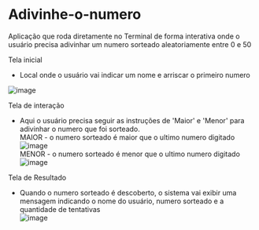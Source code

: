 # Adivinhe-o-numero
Aplicação que roda diretamente no Terminal de forma interativa onde o usuário precisa adivinhar um numero sorteado aleatoriamente entre 0 e 50

Tela inicial
- Local onde o usuário vai indicar um nome e arriscar o primeiro numero

![image](https://user-images.githubusercontent.com/79271785/197419889-5fd4f6d6-786e-47da-8a0b-f3c0661cc8ae.png)


Tela de interação
- Aqui o usuário precisa seguir as instruções de 'Maior' e 'Menor' para adivinhar o numero que foi sorteado.  
MAIOR - o numero sorteado é maior que o ultimo numero digitado  
![image](https://user-images.githubusercontent.com/79271785/197419924-99982ab8-1085-46d1-ba47-c5d2b33a7350.png)  
MENOR - o numero sorteado é menor que o ultimo numero digitado  
![image](https://user-images.githubusercontent.com/79271785/197419978-c88a9a96-1447-4dc0-be89-65bc96a6f86e.png)

Tela de Resultado
- Quando o numero sorteado é descoberto, o sistema vai exibir uma mensagem indicando o nome do usuário, numero sorteado e a quantidade de tentativas  
![image](https://user-images.githubusercontent.com/79271785/197420113-002c8e07-37e7-4979-9f24-0d1c2a61043f.png)
